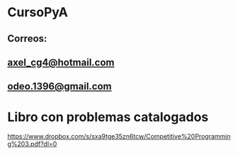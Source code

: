 # CursoPyA

## Correos:
## axel_cg4@hotmail.com
## odeo.1396@gmail.com

# Libro con problemas catalogados
https://www.dropbox.com/s/sxa9tge35zn6tcw/Competitive%20Programming%203.pdf?dl=0
